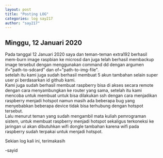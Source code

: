 ```yaml
---
layout: post
title: "Posting LOG"
categories: log say217
author: "say217"
---
```


## Minggu, 12 Januari 2020

Pada tanggal 12 Januari 2020 saya dan teman-teman extra192 berhasil mem-burn image raspbian ke microsd dan juga telah berhasil membackup image tersebut dengan menggunakan command dd dengan argumen if="path-to-sdcard" dan of="path-to-img-file".  
setelah itu kami juga sudah berhasil membuat 5 akun tambahan selain super user pi berdasarkan id github kami.  
Kami juga sudah berhasil membuat raspberry bisa di akses secara remote dengan cara menyambungkan ke router yang sama, setelah itu kami mencoba untuk membuat untuk bisa dilakukan ssh dengan cara menjadikan raspberry menjadi hotspot namun masih ada beberapa bug yang menyebabkan beberapa device tidak bisa terhubung dengan hotspot tersebut.  
Lalu menurut teman yang sudah mengambil mata kuliah pemrograman sistem, untuk membuat raspberry menjadi hotspot sekaligus terkoneksi ke jaringan ui akan dibutuhkan wifi dongle tambahan karena wifi pada raspberry sudah terpakai untuk menjadi hotspot.

Sekian log kali ini, terimakasih

-sayid